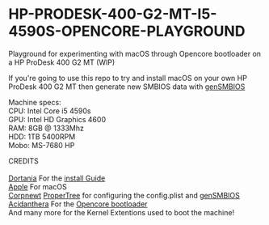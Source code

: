 # HP-PRODESK-400-G2-MT-I5-4590S-OPENCORE-PLAYGROUND
Playground for experimenting with macOS through Opencore bootloader on a HP ProDesk 400 G2 MT (WIP)


If you're going to use this repo to try and install macOS on your own HP ProDesk 400 G2 MT then generate new SMBIOS data with [genSMBIOS](https://github.com/corpnewt/GenSMBIOS)


Machine specs: <br />
CPU: Intel Core i5 4590s <br />
GPU: Intel HD Graphics 4600 <br />
RAM: 8GB @ 1333Mhz <br />
HDD: 1TB 5400RPM <br />
Mobo: MS-7680 HP <br />


CREDITS <br />
<br />
[Dortania](https://github.com/dortania) For the [install Guide](https://dortania.github.io/OpenCore-Install-Guide/) <br />
[Apple](https://github.com/apple) For macOS <br />
[Corpnewt](https://github.com/corpnewt) [ProperTree](https://github.com/corpnewt/ProperTree) for configuring the config.plist and [genSMBIOS](https://github.com/corpnewt/GenSMBIOS) <br />
[Acidanthera](https://github.com/acidanthera) For the [Opencore bootloader](https://github.com/acidanthera/OpenCorePkg) <br />
And many more for the Kernel Extentions used to boot the machine!
